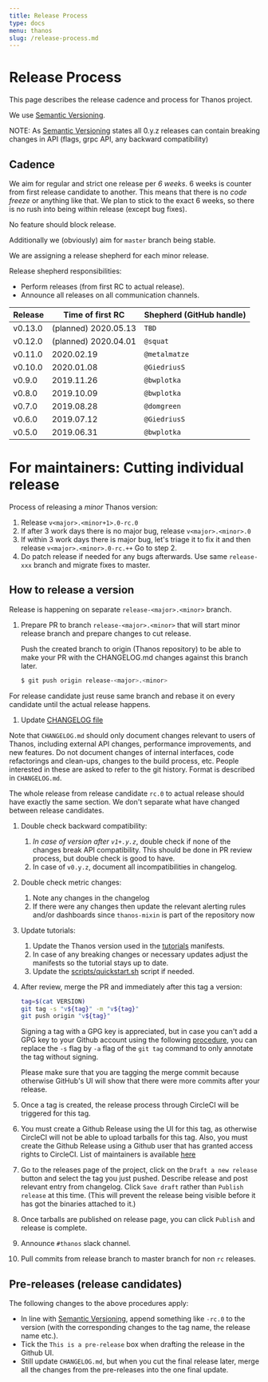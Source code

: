 ```yaml
---
title: Release Process
type: docs
menu: thanos
slug: /release-process.md
---
```


# Release Process

This page describes the release cadence and process for Thanos project.

We use [Semantic Versioning](http://semver.org/).

NOTE: As [Semantic Versioning](http://semver.org/spec/v2.0.0.html) states all 0.y.z releases can contain breaking changes in API (flags, grpc API, any backward compatibility)

## Cadence

We aim for regular and strict one release per *6 weeks*. 6 weeks is counter from first release candidate to another.
This means that there is no *code freeze* or anything like that. We plan to stick to the exact 6 weeks, so there is no rush
into being within release (except bug fixes).

No feature should block release.

Additionally we (obviously) aim for `master` branch being stable.

We are assigning a release shepherd for each minor release.

Release shepherd responsibilities:

* Perform releases (from first RC to actual release).
* Announce all releases on all communication channels.

| Release   | Time of first RC         | Shepherd (GitHub handle) |
|-----------|--------------------------|--------------------------|
| v0.13.0   | (planned) 2020.05.13     | `TBD`                    |
| v0.12.0   | (planned) 2020.04.01     | `@squat`                 |
| v0.11.0   | 2020.02.19               | `@metalmatze`            |
| v0.10.0   | 2020.01.08               | `@GiedriusS`             |
| v0.9.0    | 2019.11.26               | `@bwplotka`              |
| v0.8.0    | 2019.10.09               | `@bwplotka`              |
| v0.7.0    | 2019.08.28               | `@domgreen`              |
| v0.6.0    | 2019.07.12               | `@GiedriusS`             |
| v0.5.0    | 2019.06.31               | `@bwplotka`              |

# For maintainers: Cutting individual release

Process of releasing a *minor* Thanos version:
1. Release `v<major>.<minor+1>.0-rc.0`
1. If after 3 work days there is no major bug, release `v<major>.<minor>.0`
1. If within 3 work days there is major bug, let's triage it to fix it and then release `v<major>.<minor>.0-rc.++` Go to step 2.
1. Do patch release if needed for any bugs afterwards. Use same `release-xxx` branch and migrate fixes to master.

## How to release a version

Release is happening on separate `release-<major>.<minor>` branch.

1. Prepare PR to branch `release-<major>.<minor>` that will start minor release branch and prepare changes to cut release.

    Push the created branch to origin (Thanos repository) to be able to make your PR with the CHANGELOG.md changes against this branch later.

    ```bash
    $ git push origin release-<major>.<minor>
    ```

  For release candidate just reuse same branch and rebase it on every candidate until the actual release happens.

1. Update [CHANGELOG file](/CHANGELOG.md)

  Note that `CHANGELOG.md` should only document changes relevant to users of Thanos, including external API changes, performance improvements, and new features. Do not document changes of internal interfaces, code refactorings and clean-ups, changes to the build process, etc. People interested in these are asked to refer to the git history.
  Format is described in `CHANGELOG.md`.

  The whole release from release candidate `rc.0` to actual release should have exactly the same section. We don't separate
  what have changed between release candidates.

1. Double check backward compatibility:
    1. *In case of version after `v1+.y.z`*, double check if none of the changes break API compatibility. This should be done in PR review process, but double check is good to have.
    1. In case of `v0.y.z`, document all incompatibilities in changelog.

1. Double check metric changes:
    1. Note any changes in the changelog
    1. If there were any changes then update the relevant alerting rules and/or dashboards since `thanos-mixin` is part of the repository now

1. Update tutorials:
    1. Update the Thanos version used in the [tutorials](../tutorials) manifests.
    1. In case of any breaking changes or necessary updates adjust the manifests
       so the tutorial stays up to date.
    1. Update the [scripts/quickstart.sh](../scripts/quickstart.sh) script if needed.

1. After review, merge the PR and immediately after this tag a version:

    ```bash
    tag=$(cat VERSION)
    git tag -s "v${tag}" -m "v${tag}"
    git push origin "v${tag}"
    ```

    Signing a tag with a GPG key is appreciated, but in case you can't add a GPG key to your Github account using the following [procedure](https://help.github.com/articles/generating-a-gpg-key/), you can replace the `-s` flag by `-a` flag of the `git tag` command to only annotate the tag without signing.

    Please make sure that you are tagging the merge commit because otherwise GitHub's UI will show that there were more commits after your release.

 1. Once a tag is created, the release process through CircleCI will be triggered for this tag.

 1. You must create a Github Release using the UI for this tag, as otherwise CircleCI will not be able to upload tarballs for this tag. Also, you must create the Github Release using a Github user that has granted access rights to CircleCI. List of maintainers is available [here](/MAINTAINERS.md)

 1. Go to the releases page of the project, click on the `Draft a new release` button and select the tag you just pushed. Describe release and post relevant entry from changelog. Click `Save draft` rather than `Publish release` at this time. (This will prevent the release being visible before it has got the binaries attached to it.)

 1. Once tarballs are published on release page, you can click `Publish` and release is complete.

 1. Announce `#thanos` slack channel.

 1. Pull commits from release branch to master branch for non `rc` releases.

## Pre-releases (release candidates)

The following changes to the above procedures apply:

* In line with [Semantic Versioning](http://semver.org/), append something like `-rc.0` to the version (with the corresponding changes to the tag name, the release name etc.).
* Tick the `This is a pre-release` box when drafting the release in the Github UI.
* Still update `CHANGELOG.md`, but when you cut the final release later, merge all the changes from the pre-releases into the one final update.
